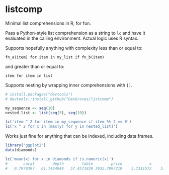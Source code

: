 # listcomp
Minimal list comprehensions in R, for fun.

Pass a Python-style list comprehension as a string to `lc` and have it 
evaluated in the calling environment. Actual logic uses R syntax.

Supports hopefully anything with complexity less than or equal to:

 `fn_a(item) for item in my_list if fn_b(item)`
 
and greater than or equal to:

 `item for item in list`
 
Supports nesting by wrapping inner comprehensions with `[]`.

```R
# install.packages("devtools")
# devtools::install_github("DexGroves/listcomp")

my_sequence <- seq(10)
nested_list <- list(seq(5), seq(10))

lc('item ^ 2 for item in my_sequence if item %% 2 == 0')
lc('x ^ 2 for x in [max(y) for y in nested_list]')
```

Works just fine for anything that can be indexed, including data.frames.

```R
library("ggplot2")
data(diamonds)

lc('mean(x) for x in diamonds if is.numeric(x)')
#       carat        depth        table        price            x            y            z 
#   0.7979397   61.7494049   57.4571839 3932.7997219    5.7311572    5.7345260    3.5387338 
```
